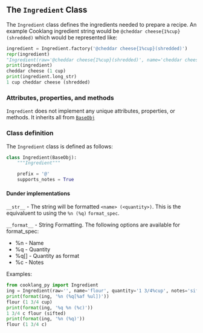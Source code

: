 ## The `Ingredient` Class


The `Ingredient` class defines the ingredients needed to prepare a recipe. An example Cooklang
ingredient string would be `@cheddar cheese{1%cup}(shredded)` which would be represented like:

```python
ingredient = Ingredient.factory('@cheddar cheese{1%cup}(shredded)')
repr(ingredient)
"Ingredient(raw='@cheddar cheese{1%cup}(shredded)', name='cheddar cheese', quantity='1%cup', notes='shredded')"
print(ingredient)
cheddar cheese (1 cup)
print(ingredient.long_str)
1 cup cheddar cheese (shredded)
```

### Attributes, properties, and methods

`Ingredient` does not implement any unique attributes, properties, or methods. It inherits
all from [`BaseObj`](base_object.md/#attributes-properties-and-methods)

### Class definition

The `Ingredient` class is defined as follows:

```python
class Ingredient(BaseObj):
    """Ingredient"""

    prefix = '@'
    supports_notes = True
```

#### Dunder implementations

`__str__` - The string will be formatted `<name> (<quantity>)`. This is the equivaluent to using the 
`%n (%q)` `format_spec`.

`__format__` - String Formatting.
The following options are available for format_spec:

- %n - Name
- %q - Quantity
- %q[<format>] - Quantity as format
- %c - Notes

Examples:

```python
from cooklang_py import Ingredient
ing = Ingredient(raw='', name='flour', quantity='1 3/4%cup', notes='sifted')
print(format(ing, '%n (%q[%af %ul])'))
flour (1 3/4 cup)
print(format(ing, '%q %n (%c)'))
1 3/4 c flour (sifted)
print(format(ing, '%n (%q)'))
flour (1 3/4 c)

```

